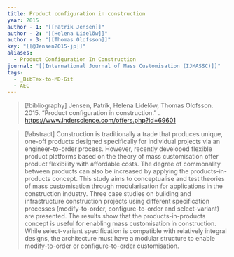 ```yaml
---
title: Product configuration in construction
year: 2015
author - 1: "[[Patrik Jensen]]"
author - 2: "[[Helena Lidelöw]]"
author - 3: "[[Thomas Olofsson]]"
key: "[[@Jensen2015-jp]]"
aliases:
  - Product Configuration In Construction
journal: "[[International Journal of Mass Customisation (IJMASSC)]]"
tags:
  - _BibTex-to-MD-Git
  - AEC
---
```


> [!bibliography]
> Jensen, Patrik, Helena Lidelöw, Thomas Olofsson. 2015. “Product configuration in construction.” . https://www.inderscience.com/offers.php?id=69601

> [!abstract]
> Construction is traditionally a trade that produces unique, one-off products designed specifically for individual projects via an engineer-to-order process. However, recently developed flexible product platforms based on the theory of mass customisation offer product flexibility with affordable costs. The degree of commonality between products can also be increased by applying the products-in-products concept. This study aims to conceptualise and test theories of mass customisation through modularisation for applications in the construction industry. Three case studies on building and infrastructure construction projects using different specification processes (modify-to-order, configure-to-order and select-variant) are presented. The results show that the products-in-products concept is useful for enabling mass customisation in construction. While select-variant specification is compatible with relatively integral designs, the architecture must have a modular structure to enable modify-to-order or configure-to-order customisation.